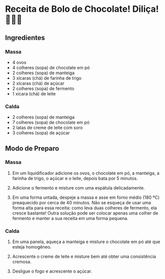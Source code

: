 # Receita de Bolo de Chocolate! Diliça! :chocolate_bar::cake::yum:

## Ingredientes

### Massa

* 4 ovos 
* 4 colheres (sopa) de chocolate em pó 
* 2 colheres (sopa) de manteiga
* 3 xícaras (chá) de farinha de trigo 
* 2 xícaras (chá) de açúcar 
* 2 colheres (sopa) de fermento 
* 1 xícara (chá) de leite

### Calda

* 2 colheres (sopa) de manteiga
* 7 colheres (sopa) de chocolate em pó
* 2 latas de creme de leite com soro
* 3 colheres (sopa) de açúcar



## Modo de Preparo

### Massa

1. Em um liquidificador adicione os ovos, o chocolate em pó, a manteiga, a farinha de trigo, o açúcar e o leite, depois bata por 5 minutos.

2. Adicione o fermento e misture com uma espátula delicadamente.

3. Em uma forma untada, despeje a massa e asse em forno médio (180 ºC) preaquecido por cerca de 40 minutos. Não se esqueça de usar uma forma alta para essa receita: como leva duas colheres de fermento, ela cresce bastante! Outra solução pode ser colocar apenas uma colher de fermento e manter a sua receita em uma forma pequena.



### Calda

1. Em uma panela, aqueça a manteiga e misture o chocolate em pó até que esteja homogêneo.

2. Acrescente o creme de leite e misture bem até obter uma consistência cremosa.

3. Desligue o fogo e acrescente o açúcar.

